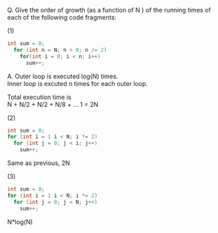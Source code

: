 Q. Give the order of growth (as a function of N ) of the running times of each 
of the following code fragments:

(1)
```java
int sum = 0;
  for (int n = N; n > 0; n /= 2)
    for(int i = 0; i < n; i++)
      sum++;
```

A. Outer loop is executed log(N) times.\
Inner loop is excuted n times for each outer loop.

Total execution time is \
N + N/2 + N/2 + N/8 + ... 1
= 2N

(2) 
```java
int sum = 0;
for (int i = 1 i < N; i *= 2)
  for (int j = 0; j < i; j++)
    sum++;
```
Same as previous, 2N

(3)
```java
int sum = 0;
for (int i = 1 i < N; i *= 2)
  for (int j = 0; j < N; j++)
    sum++;
```
N*log(N)